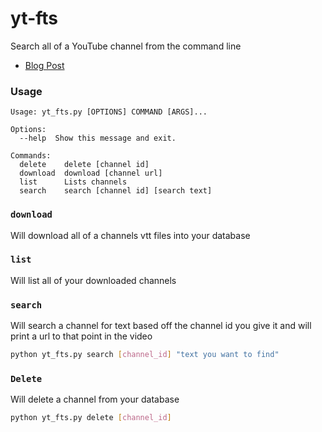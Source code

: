 
# yt-fts
Search all of a YouTube channel from the command line
- [Blog Post](https://notjoemartinez.com/blog/youtube_full_text_search/)

### Usage 
```
Usage: yt_fts.py [OPTIONS] COMMAND [ARGS]...

Options:
  --help  Show this message and exit.

Commands:
  delete    delete [channel id]
  download  download [channel url]
  list      Lists channels
  search    search [channel id] [search text]
```

### `download`
Will download all of a channels vtt files into your database 

### `list`
Will list all of your downloaded channels 

### `search`
Will search a channel for text based off the channel id you give it and 
will print a url to that point in the video
```bash
python yt_fts.py search [channel_id] "text you want to find"
```

### `Delete` 
Will delete a channel from your database 
```bash
python yt_fts.py delete [channel_id]
```